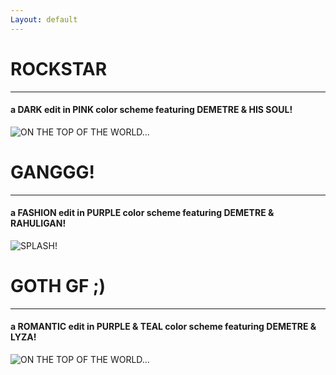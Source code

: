 ```yaml
---
Layout: default
---
```

<!-- TRE -->
<html>
  <head>
    <title> TRE'S ART! </title>
    <style>
      table, th, td 
      {
        border: 2px solid black;
        border-collapse: collapse;
      }
      th, td 
      {
        pading: 5px;
      }
      th 
      {
        text-align:left;
      }
    </style>
  </head>
  <body>
  <h1> ROCKSTAR </h1>
  <hr>
  <h4> a DARK edit in PINK color scheme featuring DEMETRE & HIS SOUL! </h4>
  <img src="https://scontent-sea1-1.cdninstagram.com/vp/8a643cbe9ab8196868a62c1c12ea6c68/5D523F7E/t51.2885-15/e35/46121635_989019031303791_432047334790009214_n.jpg?_nc_ht=scontent-sea1-1.cdninstagram.com&se=7&ig_cache_key=MTkyMjg4MzU1MDc2OTg1MDQzMw%3D%3D.2" alt="ON THE TOP OF THE WORLD...">

  <h1> GANGGG! </h1>
  <hr>
  <h4> a FASHION edit in PURPLE color scheme featuring DEMETRE & RAHULIGAN! </h4>
  <img src="https://scontent-sea1-1.cdninstagram.com/vp/d3da9ebc5e71d3e6ab6c26b585f52b91/5D3B63CF/t51.2885-15/e35/36955372_1570899733015524_441763023053389824_n.jpg?_nc_ht=scontent-sea1-1.cdninstagram.com&se=7&ig_cache_key=MTgyODcxOTA5MjAwNjE5ODQ0MA%3D%3D.2" alt="SPLASH!">

  <h1> GOTH GF ;) </h1>
  <hr>
  <h4> a ROMANTIC edit in PURPLE & TEAL color scheme featuring DEMETRE & LYZA! </h4>
  <img src="https://scontent-sea1-1.cdninstagram.com/vp/e80b5f64ef2d8cb811c2e147a803a307/5D5B6B36/t51.2885-15/sh0.08/e35/p750x750/46841018_350695885510005_517653920966872423_n.jpg?_nc_ht=scontent-sea1-1.cdninstagram.com&ig_cache_key=MTkyOTUwMzIyMDk5MDE4OTE3NQ%3D%3D.2" alt="ON THE TOP OF THE WORLD...">
  </body>
</html>

